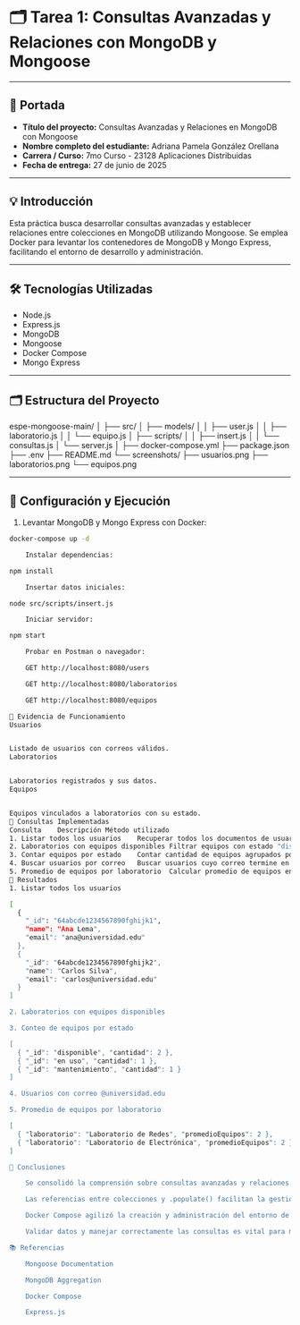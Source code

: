 # 🗂️ Tarea 1: Consultas Avanzadas y Relaciones con MongoDB y Mongoose

---

## 🧾 Portada

- **Título del proyecto:** Consultas Avanzadas y Relaciones en MongoDB con Mongoose  
- **Nombre completo del estudiante:** Adriana Pamela González Orellana  
- **Carrera / Curso:** 7mo Curso - 23128 Aplicaciones Distribuidas  
- **Fecha de entrega:** 27 de junio de 2025  

---

## 💡 Introducción

Esta práctica busca desarrollar consultas avanzadas y establecer relaciones entre colecciones en MongoDB utilizando Mongoose. Se emplea Docker para levantar los contenedores de MongoDB y Mongo Express, facilitando el entorno de desarrollo y administración.

---

## 🛠️ Tecnologías Utilizadas

- Node.js  
- Express.js  
- MongoDB  
- Mongoose  
- Docker Compose  
- Mongo Express  

---

## 🗂️ Estructura del Proyecto

espe-mongoose-main/
│
├── src/
│ ├── models/
│ │ ├── user.js
│ │ ├── laboratorio.js
│ │ └── equipo.js
│ ├── scripts/
│ │ ├── insert.js
│ │ └── consultas.js
│ └── server.js
│
├── docker-compose.yml
├── package.json
├── .env
├── README.md
└── screenshots/
├── usuarios.png
├── laboratorios.png
└── equipos.png


---

## 🚀 Configuración y Ejecución

1. Levantar MongoDB y Mongo Express con Docker:

```bash
docker-compose up -d

    Instalar dependencias:

npm install

    Insertar datos iniciales:

node src/scripts/insert.js

    Iniciar servidor:

npm start

    Probar en Postman o navegador:

    GET http://localhost:8080/users

    GET http://localhost:8080/laboratorios

    GET http://localhost:8080/equipos

📸 Evidencia de Funcionamiento
Usuarios


Listado de usuarios con correos válidos.
Laboratorios


Laboratorios registrados y sus datos.
Equipos


Equipos vinculados a laboratorios con su estado.
🔎 Consultas Implementadas
Consulta	Descripción	Método utilizado
1. Listar todos los usuarios	Recuperar todos los documentos de usuarios	.find()
2. Laboratorios con equipos disponibles	Filtrar equipos con estado "disponible" y mostrar laboratorio	.find() + .populate()
3. Contar equipos por estado	Contar cantidad de equipos agrupados por estado	.countDocuments() + .aggregate()
4. Buscar usuarios por correo	Buscar usuarios cuyo correo termine en @universidad.edu	$regex
5. Promedio de equipos por laboratorio	Calcular promedio de equipos en cada laboratorio	$lookup, $group, $avg en aggregate()
📖 Resultados
1. Listar todos los usuarios

[
  {
    "_id": "64abcde1234567890fghijk1",
    "name": "Ana Lema",
    "email": "ana@universidad.edu"
  },
  {
    "_id": "64abcde1234567890fghijk2",
    "name": "Carlos Silva",
    "email": "carlos@universidad.edu"
  }
]

2. Laboratorios con equipos disponibles

3. Conteo de equipos por estado

[
  { "_id": "disponible", "cantidad": 2 },
  { "_id": "en uso", "cantidad": 1 },
  { "_id": "mantenimiento", "cantidad": 1 }
]

4. Usuarios con correo @universidad.edu

5. Promedio de equipos por laboratorio

[
  { "laboratorio": "Laboratorio de Redes", "promedioEquipos": 2 },
  { "laboratorio": "Laboratorio de Electrónica", "promedioEquipos": 2 }
]

📝 Conclusiones

    Se consolidó la comprensión sobre consultas avanzadas y relaciones en MongoDB con Mongoose.

    Las referencias entre colecciones y .populate() facilitan la gestión de datos relacionados.

    Docker Compose agilizó la creación y administración del entorno de base de datos.

    Validar datos y manejar correctamente las consultas es vital para mantener integridad.

📚 Referencias

    Mongoose Documentation

    MongoDB Aggregation

    Docker Compose

    Express.js

